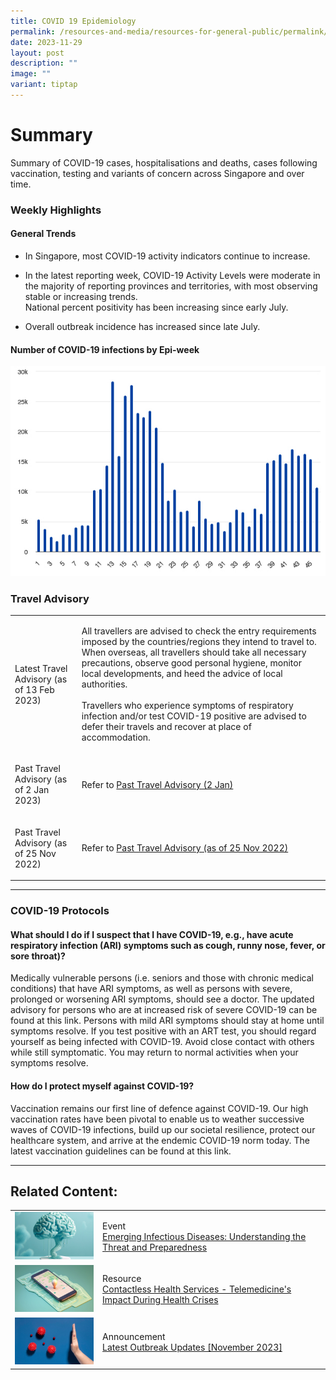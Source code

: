 ```yaml
---
title: COVID 19 Epidemiology
permalink: /resources-and-media/resources-for-general-public/permalink/
date: 2023-11-29
layout: post
description: ""
image: ""
variant: tiptap
---
```

<h1>Summary</h1><p>Summary of COVID-19 cases, hospitalisations and deaths, cases following vaccination, testing and variants of concern across Singapore and over time.</p><h3>Weekly Highlights</h3><h4>General Trends</h4><ul data-tight="true" class="tight"><li><p>In Singapore, most COVID-19 activity indicators continue to increase.</p></li><li><p>In the latest reporting week, COVID-19 Activity Levels were moderate in the majority of reporting provinces and territories, with most observing stable or increasing trends.<br>National percent positivity has been increasing since early July.</p></li><li><p>Overall outbreak incidence has increased since late July.</p></li></ul><h4>Number of COVID-19 infections by Epi-week</h4><p></p><div class="isomer-image-wrapper"><img alt="" src="/images/chart2.jpg"></div><h3>Travel Advisory</h3><table><tbody><tr><td rowspan="1" colspan="1"><p>Latest Travel Advisory (as of 13 Feb 2023)</p></td><td rowspan="1" colspan="1"><p>All travellers are advised to check the entry requirements imposed by the countries/regions they intend to travel to. When overseas, all travellers should take all necessary precautions, observe good personal hygiene, monitor local developments, and heed the advice of local authorities. <br><br>Travellers who experience symptoms of respiratory infection and/or test COVID-19 positive are advised to defer their travels and recover at place of accommodation.</p></td></tr><tr><td rowspan="1" colspan="1"><p>Past Travel Advisory (as of 2 Jan 2023)</p></td><td rowspan="1" colspan="1"><p>Refer to <a href="" rel="noopener noreferrer nofollow" target="_blank">Past Travel Advisory (2 Jan)</a></p></td></tr><tr><td rowspan="1" colspan="1"><p>Past Travel Advisory (as of 25 Nov 2022)</p></td><td rowspan="1" colspan="1"><p>Refer to <a href="" rel="noopener noreferrer nofollow" target="_blank">Past Travel Advisory (as of 25 Nov 2022)</a></p></td></tr></tbody></table><hr><h3>COVID-19 Protocols</h3><h4>What should I do if I suspect that I have COVID-19, e.g., have acute respiratory infection (ARI) symptoms such as cough, runny nose, fever, or sore throat)?</h4><p>Medically vulnerable persons (i.e. seniors and those with chronic medical conditions) that have ARI symptoms, as well as persons with severe, prolonged or worsening ARI symptoms, should see a doctor. The updated advisory for persons who are at increased risk of severe COVID-19 can be found at this link. Persons with mild ARI symptoms should stay at home until symptoms resolve. If you test positive with an ART test, you should regard yourself as being infected with COVID-19. Avoid close contact with others while still symptomatic. You may return to normal activities when your symptoms resolve.</p><h4>How do I protect myself against COVID-19?</h4><p>Vaccination remains our first line of defence against COVID-19. Our high vaccination rates have been pivotal to enable us to weather successive waves of COVID-19 infections, build up our societal resilience, protect our healthcare system, and arrive at the endemic COVID-19 norm today. The latest vaccination guidelines can be found at this link.</p><hr><p></p><h2>Related Content:</h2><table><tbody><tr><td rowspan="1" colspan="1"><div class="isomer-image-wrapper"><img alt="" src="/images/rc2.png"></div></td><td rowspan="1" colspan="1"><p>Event<br><a href="" rel="noopener noreferrer nofollow" target="_blank">Emerging Infectious Diseases: Understanding the Threat and Preparedness</a></p></td></tr><tr><td rowspan="1" colspan="1"><div class="isomer-image-wrapper"><img alt="" src="/images/rc1.png"></div></td><td rowspan="1" colspan="1"><p>Resource<br><a href="" rel="noopener noreferrer nofollow" target="_blank">Contactless Health Services - Telemedicine's Impact During Health Crises</a></p></td></tr><tr><td rowspan="1" colspan="1"><div class="isomer-image-wrapper"><img alt="" src="/images/r1.png"></div></td><td rowspan="1" colspan="1"><p>Announcement<br><a href="" rel="noopener noreferrer nofollow" target="_blank">Latest Outbreak Updates [November 2023]</a></p></td></tr></tbody></table>
